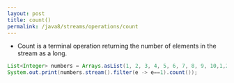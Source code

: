 ```yaml
---
layout: post
title: count()
permalink: /java8/streams/operations/count
---
```


* Count is a terminal operation returning the number of elements in the stream as a long.

```java
List<Integer> numbers = Arrays.asList(1, 2, 3, 4, 5, 6, 7, 8, 9, 10,1,2,3,1,1,1);
System.out.print(numbers.stream().filter(e -> e==1).count());
```
